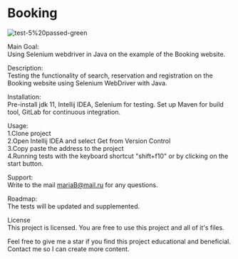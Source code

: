 # Booking
![test-5%20passed-green](https://img.shields.io/badge/test-5%20passed-green)

Main Goal: <br/>
Using Selenium webdriver in Java on the example of the Booking website.

Description: <br/> 
Testing the functionality of search, reservation and registration on the Booking website using Selenium WebDriver with Java.

Installation: <br/>
Pre-install jdk 11, Intellij IDEA, Selenium for testing. Set up Maven for build tool, GitLab for continuous integration.

Usage: <br/>
1.Clone project <br/>
2.Open Intellij IDEA and select Get from Version Control <br/>
3.Copy paste the address to the project <br/>
4.Running tests with the keyboard shortcut "shift+f10" or by clicking on the start button. <br/>

Support: <br/>
Write to the mail mariaB@mail.ru for any questions.

Roadmap: <br/>
The tests will be updated and supplemented.

License <br/>
This project is licensed. You are free to use this project and all of it's files.


Feel free to give me a star if you find this project educational and beneficial. Contact me so I can create more content.





